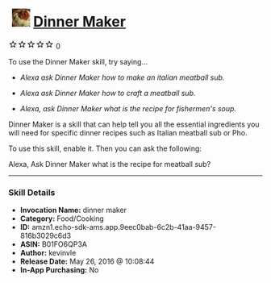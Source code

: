 # &nbsp;<img src="skill_icon" alt="Dinner Maker icon" width="36"> [Dinner Maker](http://alexa.amazon.com/#skills/amzn1.echo-sdk-ams.app.9eec0bab-6c2b-41aa-9457-816b3029c6d3)
![0 stars](../../images/ic_star_border_black_18dp_1x.png)![0 stars](../../images/ic_star_border_black_18dp_1x.png)![0 stars](../../images/ic_star_border_black_18dp_1x.png)![0 stars](../../images/ic_star_border_black_18dp_1x.png)![0 stars](../../images/ic_star_border_black_18dp_1x.png) 0

To use the Dinner Maker skill, try saying...

* *Alexa ask Dinner Maker how to make an italian meatball sub.*

* *Alexa ask Dinner Maker how to craft a meatball sub.*

* *Alexa, ask Dinner Maker what is the recipe for fishermen's soup.*

Dinner Maker is a skill that can help tell you all the essential ingredients you will need for specific dinner recipes such as Italian meatball sub or Pho.

To use this skill, enable it. Then you can ask the following:

Alexa, Ask Dinner Maker what is the recipe for meatball sub?

***

### Skill Details

* **Invocation Name:** dinner maker
* **Category:** Food/Cooking
* **ID:** amzn1.echo-sdk-ams.app.9eec0bab-6c2b-41aa-9457-816b3029c6d3
* **ASIN:** B01FO6QP3A
* **Author:** kevinvle
* **Release Date:** May 26, 2016 @ 10:08:44
* **In-App Purchasing:** No
